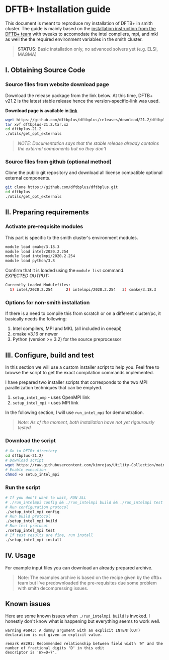 # DFTB+ Installation guide

This document is meant to reproduce my installation of DFTB+ in smith cluster. The guide is mainly based on the [installation instruction from the DFTB+ team](https://github.com/dftbplus/dftbplus/blob/21.2/INSTALL.rst) with tweaks to accomodate the intel compilers, mpi, and mkl as well the the required environment variables in the smith cluster.

> **STATUS**: Basic installation only, no advanced solvers yet (e.g. ELSI, MAGMA)

## I. Obtaining Source Code

### Source files from website download page

Download the release package from the link below. At this time, DFTB+ v21.2 is the latest stable release hence the version-specific-link was used. 

**Download page is available in [link](https://dftbplus.org/download/dftb-stable/)**

```bash
wget https://github.com/dftbplus/dftbplus/releases/download/21.2/dftbplus-21.2.tar.xz
tar xvf dftbplus-21.2.tar.xz 
cd dftbplus-21.2
./utils/get_opt_externals
```
>*NOTE: Documentation says that the stable release already contains the external components but no they don't*

### Source files from github (optional method)
Clone the public git repository and download all license compatible optional external components.

```bash
git clone https://github.com/dftbplus/dftbplus.git
cd dftbplus
./utils/get_opt_externals
```

## II. Preparing requirements

### Activate pre-requisite modules
This part is specific to the smith cluster's environment modules. 

```bash
module load cmake/3.18.3
module load intel/2020.2.254
module load intelmpi/2020.2.254
module load python/3.8
``` 

Confirm that it is loaded using the `module list` command.  
*EXPECTED OUTPUT:*
```bash
Currently Loaded Modulefiles:
  1) intel/2020.2.254      2) intelmpi/2020.2.254   3) cmake/3.18.3          4) python/3.8
```

### Options for non-smith installation

If there is a need to compile this from scratch or on a different cluster/pc, it basically needs the following:

1. Intel compilers, MPI and MKL (all included in oneapi)
2. cmake v3.16 or newer
3. Python (version >= 3.2) for the source preprocessor

## III. Configure, build and test
In this section we will use a custom installer script to help you. Feel free to browse the script to get the exact compilation commands implemented. 

I have prepared two installer scripts that corresponds to the two MPI paralleization techniques that can be emplyed. 

1. `setup_intel_omp` - uses OpenMPI link
2. `setup_intel_mpi` - uses MPI link

In the following section, I will use `run_intel_mpi` for demonstration.

> *Note: As of the moment, both installation have not yet rigourously tested*

### Download the script
```bash
# Go to DFTB+ directory
cd dftbplus-21.2/ 
# Download script
wget https://raw.githubusercontent.com/kimrojas/Utility-Collection/main/dftbplus/setup_intel_mpi
# Enable execution 
chmod +x setup_intel_mpi
```

### Run the script
```bash
# If you don't want to wait, RUN ALL
# ./run_intelmpi config && ./run_intelmpi build && ./run_intelmpi test
# Run configuration protocol
./setup_intel_mpi config  
# Run build protocol
./setup_intel_mpi build
# Run test protocol
./setup_intel_mpi test
# If test results are fine, run install
./setup_intel_mpi install
```

## IV. Usage

For example input files you can download an already prepared archive.   
> Note: The examples archive is based on the recipe given by the dftb+ team but I've predownloaded the pre-requisites due some problem with smith decompressing issues.






## Known issues
Here are some known issues when `./run_intelmpi build` is invoked. I honestly don't know what is happening but everything seems to work well.

```
warning #6843: A dummy argument with an explicit INTENT(OUT) declaration is not given an explicit value.

remark #8291: Recommended relationship between field width 'W' and the number of fractional digits 'D' in this edit
descriptor is 'W>=D+7'.
```


